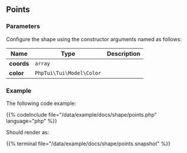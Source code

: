 ## Points


### Parameters

Configure the shape using the constructor arguments named as follows:

| Name | Type | Description |
| --- | --- | --- |
| **coords** | `array` |  |
| **color** | `PhpTui\Tui\Model\Color` |  |
### Example
The following code example:

{{% codeInclude file="/data/example/docs/shape/points.php" language="php" %}}

Should render as:

{{% terminal file="/data/example/docs/shape/points.snapshot" %}}
